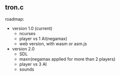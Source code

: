 ## tron.c

roadmap:
- version 1.0 (current)    
    - ncurses                  
    - player vs 1 AI(negamax)    
    - web version, with wasm or asm.js
- version 2.0
    - SDL
    - maxn(negamax applied for more than 2 players)
    - player vs 3 AI
    - sounds
